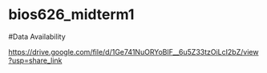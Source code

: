 # bios626_midterm1

#Data Availability

https://drive.google.com/file/d/1Ge741NuORYoBlF__6u5Z33tzOiLcI2bZ/view?usp=share_link
